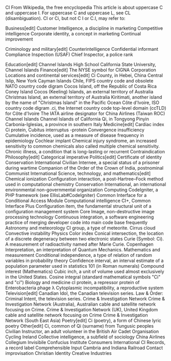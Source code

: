 
CI
From Wikipedia, the free encyclopedia
This article is about uppercase C and uppercase I. For uppercase C and uppercase L, see CL (disambiguation).
CI or Ci, but not C I or C.I, may refer to:

Business[edit]
Customer Intelligence, a discipline in marketing
Competitive intelligence
Corporate identity, a concept in marketing
Continual improvement

Criminology and military[edit]
Counterintelligence
Confidential informant
Compliance Inspection (USAF)
Chief Inspector, a police rank

Education[edit]
Channel Islands High School
California State University, Channel Islands
Finance[edit]
The NYSE symbol for CIGNA Corporation
Locations and continental services[edit]
Ci County, in Hebei, China
Central Islip, New York
Cayman Islands
Chile, FIPS country code and obsolete NATO country code digram
Cocos Island, off the Republic of Costa Rica
Coney Island
Cocos (Keeling) Islands, an external territory of Australia
Christmas Island, an external territory of Australia
Kiritimati, another island by the name of "Christmas Island" in the Pacific Ocean
Côte d'Ivoire, ISO country code digram
.ci, the Internet country code top-level domain (ccTLD) for Côte d'Ivoire
The IATA airline designator for China Airlines (Taiwan ROC)
Channel Islands
Channel Islands of California
Qi, in Tongyong Pinyin
Carbonia-Iglesias, a province in southern Italy
Medicine[edit]
Cardiac index
Ci protein, Cubitus interruptus -protein
Convergence insufficiency
Cumulative incidence, used as a measure of disease frequency in epidemiology
Cochlear implant
Chemical injury syndrome, an increased sensitivity to common chemicals also called multiple chemical sensitivity.
Chronic illness, a condition that is long-lasting or recurrent
Contraindication
Philosophy[edit]
Categorical imperative
Politics[edit]
Certificate of identity
Conservation International
Civilian Internee, a special status of a prisoner during wartime
Companion of the Order of the Crown of India, postnominal
Communist International
Science, technology, and mathematics[edit]
Chemical ionization
Configuration interaction, a post-Hartree–Fock method used in computational chemistry
Conservation International, an international environmental non-governmental organization
Computing
CodeIgniter, a PHP framework (see EllisLab#CodeIgniter)
Common Interface for a Conditional Access Module
Computational intelligence
CI+, Common Interface Plus
Configuration item, the fundamental structural unit of a configuration management system
Core Image, non-destructive image processing technology
Continuous integration, a software engineering practice of merging developer code into main code base frequently
Astronomy and meteorology
CI group, a type of meteorite.
Cirrus cloud
Convective instability
Physics
Color index
Conical intersection, the location of a discrete degeneracy between two electronic states
Curie (Symbol: Ci). A measurement of radioactivity named after Marie Curie.
Copenhagen Interpretation, an interpretation of Quantum Mechanics.
Mathematics and measurement
Conditional independence, a type of relation of random variables in probability theory
Confidence interval, an interval estimate of a population parameter used in statistics
101 (in Roman numerals)
Compound interest (Mathematics)
Cubic inch, a unit of volume used almost exclusively in the United States.
Cosine integral (standard mathematical symbols "Ci" and "ci")
Biology and medicine
cI protein, a repressor protein of Enterobacteria phage λ
Cytoplasmic incompatibility, a reproductive system
Television[edit]
Canadian Idol, the Canadian television series.
Law & Order: Criminal Intent, the television series.
Crime & Investigation Network
Crime & Investigation Network (Australia), Australian cable and satellite network focusing on Crime.
Crime & Investigation Network (UK), United Kingdom cable and satellite network focusing on Crime
Crime & Investigation Network (South East Asia)
Poetry[edit]
Ci (poetry), a form of Chinese lyric poetry
Other[edit]
Ci, common of Qi (surname) from Tungusic peoples
Civilian Instructor, an adult volunteer in the British Air Cadet Organisation
Cycling Ireland
Collective intelligence, a subfield of sociology
China Airlines
Collegium Invisibile
Confucius Institute
Consumers International
CI Records, a record label
Comprehensible Input
Cambria and Indiana Railroad
Contact improvisation
Christian Identity
Creative Industries



